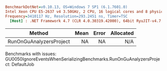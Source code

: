``` ini

BenchmarkDotNet=v0.10.13, OS=Windows 7 SP1 (6.1.7601.0)
Intel Xeon CPU E5-2637 v4 3.50GHz, 2 CPU, 16 logical cores and 8 physical cores
Frequency=3410117 Hz, Resolution=293.2451 ns, Timer=TSC
  [Host] : .NET Framework 4.7 (CLR 4.0.30319.42000), 64bit RyuJIT-v4.7.2558.0


```
|                  Method | Mean | Error | Allocated |
|------------------------ |-----:|------:|----------:|
| RunOnGuAnalyzersProject |   NA |    NA |       N/A |

Benchmarks with issues:
  GU0050IgnoreEventsWhenSerializingBenchmarks.RunOnGuAnalyzersProject: DefaultJob

